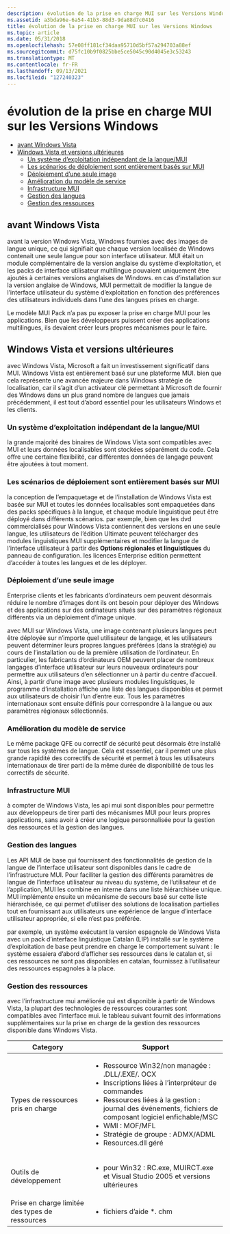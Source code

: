 ```yaml
---
description: évolution de la prise en charge MUI sur les Versions Windows
ms.assetid: a3bda96e-6a54-41b3-88d3-9da88d7c0416
title: évolution de la prise en charge MUI sur les Versions Windows
ms.topic: article
ms.date: 05/31/2018
ms.openlocfilehash: 57e08ff181cf34daa95710d5bf57a294703a88ef
ms.sourcegitcommit: d75fc10b9f0825bbe5ce5045c90d4045e3c53243
ms.translationtype: MT
ms.contentlocale: fr-FR
ms.lasthandoff: 09/13/2021
ms.locfileid: "127240323"
---
```

# <a name="evolution-of-mui-support-across-windows-versions"></a>évolution de la prise en charge MUI sur les Versions Windows

-   [avant Windows Vista](#before-windows-vista)
-   [Windows Vista et versions ultérieures](#windows-vista-and-beyond)
    -   [Un système d’exploitation indépendant de la langue/MUI](#a-language-neutralmui-operating-system)
    -   [Les scénarios de déploiement sont entièrement basés sur MUI](#deployment-scenarios-are-fully-mui-based)
    -   [Déploiement d’une seule image](#single-image-deployment)
    -   [Amélioration du modèle de service](#improved-servicing-model)
    -   [Infrastructure MUI](#mui-infrastructure)
    -   [Gestion des langues](#language-management)
    -   [Gestion des ressources](#resource-handling)

## <a name="before-windows-vista"></a>avant Windows Vista

avant la version Windows Vista, Windows fournies avec des images de langue unique, ce qui signifiait que chaque version localisée de Windows contenait une seule langue pour son interface utilisateur. MUI était un module complémentaire de la version anglaise du système d’exploitation, et les packs de interface utilisateur multilingue pouvaient uniquement être ajoutés à certaines versions anglaises de Windows. en cas d’installation sur la version anglaise de Windows, MUI permettait de modifier la langue de l’interface utilisateur du système d’exploitation en fonction des préférences des utilisateurs individuels dans l’une des langues prises en charge.

Le modèle MUI Pack n’a pas pu exposer la prise en charge MUI pour les applications. Bien que les développeurs puissent créer des applications multilingues, ils devaient créer leurs propres mécanismes pour le faire.

## <a name="windows-vista-and-beyond"></a>Windows Vista et versions ultérieures

avec Windows Vista, Microsoft a fait un investissement significatif dans MUI. Windows Vista est entièrement basé sur une plateforme MUI. bien que cela représente une avancée majeure dans Windows stratégie de localisation, car il s’agit d’un activateur clé permettant à Microsoft de fournir des Windows dans un plus grand nombre de langues que jamais précédemment, il est tout d’abord essentiel pour les utilisateurs Windows et les clients.

### <a name="a-language-neutralmui-operating-system"></a>Un système d’exploitation indépendant de la langue/MUI

la grande majorité des binaires de Windows Vista sont compatibles avec MUI et leurs données localisables sont stockées séparément du code. Cela offre une certaine flexibilité, car différentes données de langage peuvent être ajoutées à tout moment.

### <a name="deployment-scenarios-are-fully-mui-based"></a>Les scénarios de déploiement sont entièrement basés sur MUI

la conception de l’empaquetage et de l’installation de Windows Vista est basée sur MUI et toutes les données localisables sont empaquetées dans des packs spécifiques à la langue, et chaque module linguistique peut être déployé dans différents scénarios. par exemple, bien que les dvd commercialisés pour Windows Vista contiennent des versions en une seule langue, les utilisateurs de l’édition Ultimate peuvent télécharger des modules linguistiques MUI supplémentaires et modifier la langue de l’interface utilisateur à partir des **Options régionales et linguistiques** du panneau de configuration. les licences Enterprise edition permettent d’accéder à toutes les langues et de les déployer.

### <a name="single-image-deployment"></a>Déploiement d’une seule image

Enterprise clients et les fabricants d’ordinateurs oem peuvent désormais réduire le nombre d’images dont ils ont besoin pour déployer des Windows et des applications sur des ordinateurs situés sur des paramètres régionaux différents via un déploiement d’image unique.

avec MUI sur Windows Vista, une image contenant plusieurs langues peut être déployée sur n’importe quel utilisateur de langage, et les utilisateurs peuvent déterminer leurs propres langues préférées (dans la stratégie) au cours de l’installation ou de la première utilisation de l’ordinateur. En particulier, les fabricants d’ordinateurs OEM peuvent placer de nombreux langages d’interface utilisateur sur leurs nouveaux ordinateurs pour permettre aux utilisateurs d’en sélectionner un à partir du centre d’accueil. Ainsi, à partir d’une image avec plusieurs modules linguistiques, le programme d’installation affiche une liste des langues disponibles et permet aux utilisateurs de choisir l’un d’entre eux. Tous les paramètres internationaux sont ensuite définis pour correspondre à la langue ou aux paramètres régionaux sélectionnés.

### <a name="improved-servicing-model"></a>Amélioration du modèle de service

Le même package QFE ou correctif de sécurité peut désormais être installé sur tous les systèmes de langue. Cela est essentiel, car il permet une plus grande rapidité des correctifs de sécurité et permet à tous les utilisateurs internationaux de tirer parti de la même durée de disponibilité de tous les correctifs de sécurité.

### <a name="mui-infrastructure"></a>Infrastructure MUI

à compter de Windows Vista, les api mui sont disponibles pour permettre aux développeurs de tirer parti des mécanismes MUI pour leurs propres applications, sans avoir à créer une logique personnalisée pour la gestion des ressources et la gestion des langues.

### <a name="language-management"></a>Gestion des langues

Les API MUI de base qui fournissent des fonctionnalités de gestion de la langue de l’interface utilisateur sont disponibles dans le cadre de l’infrastructure MUI. Pour faciliter la gestion des différents paramètres de langue de l’interface utilisateur au niveau du système, de l’utilisateur et de l’application, MUI les combine en interne dans une liste hiérarchisée unique. MUI implémente ensuite un mécanisme de secours basé sur cette liste hiérarchisée, ce qui permet d’utiliser des solutions de localisation partielles tout en fournissant aux utilisateurs une expérience de langue d’interface utilisateur appropriée, si elle n’est pas préférée.

par exemple, un système exécutant la version espagnole de Windows Vista avec un pack d’interface linguistique Catalan (LIP) installé sur le système d’exploitation de base peut prendre en charge le comportement suivant : le système essaiera d’abord d’afficher ses ressources dans le catalan et, si ces ressources ne sont pas disponibles en catalan, fournissez à l’utilisateur des ressources espagnoles à la place.

### <a name="resource-handling"></a>Gestion des ressources

avec l’infrastructure mui améliorée qui est disponible à partir de Windows Vista, la plupart des technologies de ressources courantes sont compatibles avec l’interface mui. le tableau suivant fournit des informations supplémentaires sur la prise en charge de la gestion des ressources disponible dans Windows Vista.




| Category | Support | 
|----------|---------|
| Types de ressources pris en charge | <ul><li>Ressource Win32/non managée : .DLL/.EXE/. OCX</li><li>Inscriptions liées à l’interpréteur de commandes</li><li>Ressources liées à la gestion : journal des événements, fichiers de composant logiciel enfichable/MSC</li><li>WMI : MOF/MFL</li><li>Stratégie de groupe : ADMX/ADML</li><li>Resources.dll géré</li></ul> | 
| Outils de développement | <ul><li>pour Win32 : RC.exe, MUIRCT.exe et Visual Studio 2005 et versions ultérieures</li></ul> | 
| Prise en charge limitée des types de ressources | <ul><li>fichiers d’aide *. chm</li></ul> | 




 

 

 



